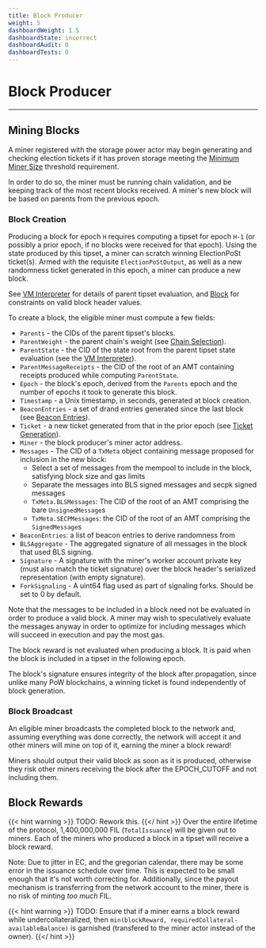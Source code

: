 ```yaml
---
title: Block Producer
weight: 5
dashboardWeight: 1.5
dashboardState: incorrect
dashboardAudit: 0
dashboardTests: 0
---
```


# Block Producer
---

## Mining Blocks

A miner registered with the storage power actor may begin generating and checking election tickets if it has proven storage meeting the [Minimum Miner Size](storage_power_consensus#minimum-miner-size) threshold requirement. 

In order to do so, the miner must be running chain validation, and be keeping track of the most recent blocks received. A miner's new block will be based on parents from the previous epoch.

### Block Creation

Producing a block for epoch `H` requires computing a tipset for epoch `H-1` (or possibly a prior epoch,
if no blocks were received for that epoch). Using the state produced by this tipset, a miner can
scratch winning ElectionPoSt ticket(s). 
Armed with the requisite `ElectionPoStOutput`, as well as a new randomness ticket generated in this epoch, a miner can produce a new block.

See [VM Interpreter](interpreter) for details of parent tipset evaluation, and [Block](block) for constraints 
on valid block header values. 

To create a block, the eligible miner must compute a few fields:

- `Parents` - the CIDs of the parent tipset's blocks.
- `ParentWeight` - the parent chain's weight (see [Chain Selection](expected_consensus#chain-selection)).
- `ParentState` - the CID of the state root from the parent tipset state evaluation (see the [VM Interpreter](interpreter)).
- `ParentMessageReceipts` - the CID of the root of an AMT containing receipts produced while computing `ParentState`.
- `Epoch` - the block's epoch, derived from the `Parents` epoch and the number of epochs it took to generate this block.
- `Timestamp` - a Unix timestamp, in seconds, generated at block creation.
- `BeaconEntries` - a set of drand entries generated since the last block (see [Beacon Entries](storage_power_consensus#beacon-entries)).
- `Ticket` - a new ticket generated from that in the prior epoch (see [Ticket Generation](storage_power_consensus#randomness-ticket-generation)).
- `Miner` - the block producer's miner actor address.
- `Messages` - The CID of a `TxMeta` object containing message proposed for inclusion in the new block:
  - Select a set of messages from the mempool to include in the block, satisfying block size and gas limits
  - Separate the messages into BLS signed messages and secpk signed messages
  - `TxMeta.BLSMessages`: The CID of the root of an AMT comprising the bare `UnsignedMessage`s
  - `TxMeta.SECPMessages`: the CID of the root of an AMT comprising the `SignedMessage`s
- `BeaconEntries`: a list of beacon entries to derive randomness from
- `BLSAggregate` - The aggregated signature of all messages in the block that used BLS signing.
- `Signature` - A signature with the miner's worker account private key (must also match the ticket signature) over the block header's serialized representation (with empty signature).
- `ForkSignaling` - A uint64 flag used as part of signaling forks. Should be set to 0 by default.

Note that the messages to be included in a block need not be evaluated in order to produce a valid block.
A miner may wish to speculatively evaluate the messages anyway in order to optimize for including
messages which will succeed in execution and pay the most gas.

The block reward is not evaluated when producing a block. It is paid when the block is included in a tipset in the following epoch.

The block's signature ensures integrity of the block after propagation, since unlike many PoW blockchains, 
a winning ticket is found independently of block generation.

### Block Broadcast

An eligible miner broadcasts the completed block to the network and, assuming everything was done correctly, 
the network will accept it and other miners will mine on top of it, earning the miner a block reward!

Miners should output their valid block as soon as it is produced, otherwise they risk other miners receiving the block after the EPOCH_CUTOFF and not including them.

## Block Rewards

{{< hint warning >}}
TODO: Rework this.
{{</ hint >}}
Over the entire lifetime of the protocol, 1,400,000,000 FIL (`TotalIssuance`) will be given out to miners. Each of the miners who produced a block in a tipset will receive a block reward. 

Note: Due to jitter in EC, and the gregorian calendar, there may be some error in the issuance schedule over time. This is expected to be small enough that it's not worth correcting for. Additionally, since the payout mechanism is transferring from the network account to the miner, there is no risk of minting *too much* FIL.

{{< hint warning >}}
TODO: Ensure that if a miner earns a block reward while undercollateralized, then `min(blockReward, requiredCollateral-availableBalance)` is garnished (transfered to the miner actor instead of the owner).
{{</ hint >}}
